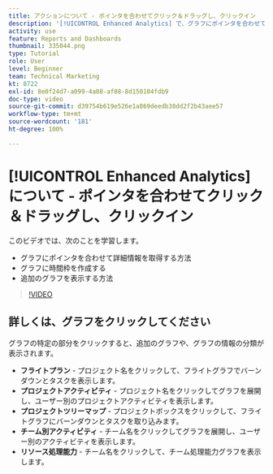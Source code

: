 ```yaml
---
title: アクションについて - ポインタを合わせてクリック＆ドラッグし、クリックイン
description: '[!UICONTROL Enhanced Analytics] で、グラフにポインタを合わせて詳細情報を取得する方法、グラフに時間枠を作成する方法、追加のグラフを表示する方法のすべてについて説明します。'
activity: use
feature: Reports and Dashboards
thumbnail: 335044.png
type: Tutorial
role: User
level: Beginner
team: Technical Marketing
kt: 8722
exl-id: 8e0f24d7-a099-4a08-af08-8d150104fdb9
doc-type: video
source-git-commit: d39754b619e526e1a869deedb38dd2f2b43aee57
workflow-type: tm+mt
source-wordcount: '181'
ht-degree: 100%

---
```


# [!UICONTROL Enhanced Analytics] について - ポインタを合わせてクリック＆ドラッグし、クリックイン

このビデオでは、次のことを学習します。

* グラフにポインタを合わせて詳細情報を取得する方法
* グラフに時間枠を作成する
* 追加のグラフを表示する方法

>[!VIDEO](https://video.tv.adobe.com/v/335044/?quality=12)

## 詳しくは、グラフをクリックしてください

グラフの特定の部分をクリックすると、追加のグラフや、グラフの情報の分類が表示されます。

* **フライトプラン** - プロジェクト名をクリックして、フライトグラフでバーンダウンとタスクを表示します。
* **プロジェクトアクティビティ** - プロジェクト名をクリックしてグラフを展開し、ユーザー別のプロジェクトアクティビティを表示します。
* **プロジェクトツリーマップ** - プロジェクトボックスをクリックして、フライトグラフにバーンダウンとタスクを取り込みます。
* **チーム別アクティビティ** - チーム名をクリックしてグラフを展開し、ユーザー別のアクティビティを表示します。
* **リソース処理能力** - チーム名をクリックして、チーム処理能力グラフを表示します。
